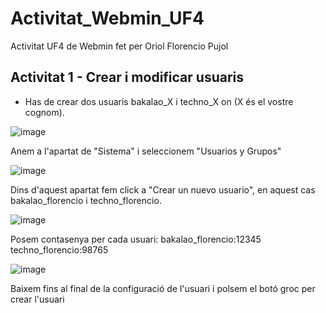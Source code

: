 # Activitat_Webmin_UF4
Activitat UF4 de Webmin fet per Oriol Florencio Pujol

## Activitat 1 - Crear i modificar usuaris
- Has de crear dos usuaris bakalao_X i techno_X on (X és el vostre cognom).
  
![image](https://github.com/user-attachments/assets/ee63d4bd-9423-4a15-8e98-aecdabab4b7f)

Anem a l'apartat de "Sistema" i seleccionem "Usuarios y Grupos"

![image](https://github.com/user-attachments/assets/35a8f211-5554-478b-a862-71a71254b6f3)

Dins d'aquest apartat fem click a "Crear un nuevo usuario", en aquest cas bakalao_florencio i techno_florencio.

![image](https://github.com/user-attachments/assets/470c2f8b-4590-44cd-947e-2b4f9640ea74)

Posem contasenya per cada usuari:  bakalao_florencio:12345      techno_florencio:98765

![image](https://github.com/user-attachments/assets/708ebac0-9f94-4061-a652-904530bac95a)

Baixem fins al final de la configuració de l'usuari i polsem el botó groc per crear l'usuari
